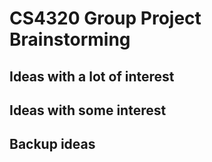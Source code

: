 # CS4320 Group Project Brainstorming
## Ideas with a lot of interest

## Ideas with some interest

## Backup ideas
